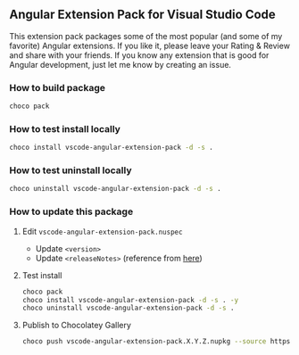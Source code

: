 ## Angular Extension Pack for Visual Studio Code

This extension pack packages some of the most popular (and some of my favorite) Angular extensions. If you like it, please leave your Rating & Review and share with your friends. If you know any extension that is good for Angular development, just let me know by creating an issue.

### How to build package

```sh
choco pack
```

### How to test install locally

```sh
choco install vscode-angular-extension-pack -d -s .
```

### How to test uninstall locally

```sh
choco uninstall vscode-angular-extension-pack -d -s .
```

### How to update this package

1. Edit `vscode-angular-extension-pack.nuspec`

    * Update `<version>`
    * Update `<releaseNotes>` (reference from [here](https://raw.githubusercontent.com/go-gitea/gitea/master/CHANGELOG.md))

2. Test install

    ```sh
    choco pack
    choco install vscode-angular-extension-pack -d -s . -y
    choco uninstall vscode-angular-extension-pack -d -s .
    ```

3. Publish to Chocolatey Gallery

    ```sh
    choco push vscode-angular-extension-pack.X.Y.Z.nupkg --source https://push.chocolatey.org/ --apikey YourChocolateyApiKey
    ```
